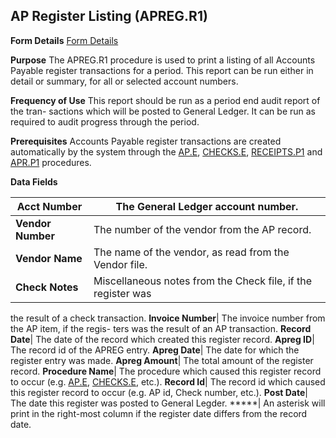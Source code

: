 ## AP Register Listing (APREG.R1)
<PageHeader />

**Form Details**
[Form Details](../APREG-R1-1/README.md)

**Purpose**
The APREG.R1 procedure is used to print a listing of all Accounts Payable
register transactions for a period. This report can be run either in detail or
summary, for all or selected account numbers.

**Frequency of Use**
This report should be run as a period end audit report of the tran- sactions
which will be posted to General Ledger. It can be run as required to audit
progress through the period.

**Prerequisites**
Accounts Payable register transactions are created automatically by the system
through the [AP.E](../AP-E/README.md), [CHECKS.E](../CHECKS-E/README.md),
[RECEIPTS.P1](../RECEIPTS-P1/README.md) and [APR.P1](../APR-P1/README.md) procedures.

**Data Fields**

| **Acct Number**   | The General Ledger account number.                           |
| ----------------- | ------------------------------------------------------------ |
| **Vendor Number** | The number of the vendor from the AP record.                 |
| **Vendor Name**   | The name of the vendor, as read from the Vendor file.        |
| **Check Notes**   | Miscellaneous notes from the Check file, if the register was |
the result of a check transaction.
**Invoice Number**|  The invoice number from the AP item, if the regis- ters
was the result of an AP transaction.
**Record Date**|  The date of the record which created this register record.
**Apreg ID**|  The record id of the APREG entry.
**Apreg Date**|  The date for which the register entry was made.
**Apreg Amount**|  The total amount of the register record.
**Procedure Name**|  The procedure which caused this register record to occur
(e.g. [AP.E](../AP-E/README.md), [CHECKS.E](../CHECKS-E/README.md), etc.).
**Record Id**|  The record id which caused this register record to occur (e.g.
AP id, Check number, etc.).
**Post Date**|  The date this register was posted to General Legder.
*****|  An asterisk will print in the right-most column if the register date
differs from the record date.

<badge text= "Version 8.10.57 " vertical="middle" />

<PageFooter />
